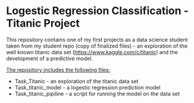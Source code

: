 # Logestic Regression Classification - Titanic Project

This repository contains one of my first projects as a data science student taken from my student repo (copy of finalized files) - an exploration of the well known titanic data set (https://www.kaggle.com/c/titanic) and the development of a predictive model.

<ins>The repository includes the following files:</ins>
* Task_Titanic - an exploration of the titanic data set 
* Task_titanic_model - a logestic regression prediction model
* Task_titanic_pipiline - a script for running the model on the data set  
